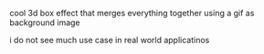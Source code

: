 cool 3d box effect that merges everything together using a gif as background image

i do not see much use case in real world applicatinos